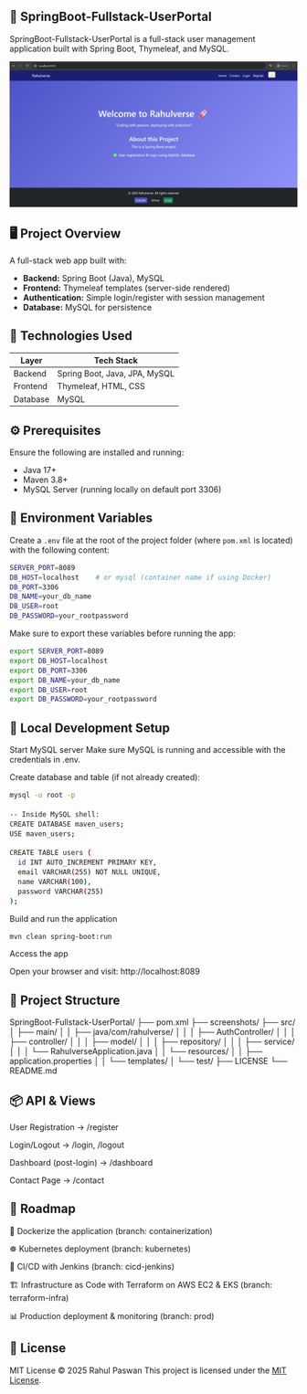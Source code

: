 ## 🚀 SpringBoot-Fullstack-UserPortal

SpringBoot-Fullstack-UserPortal is a full-stack user management application built with Spring Boot, Thymeleaf, and MySQL.

![output](screenshots/maven-home-page.png)

## 🖥️ Project Overview

A full-stack web app built with:

- **Backend:** Spring Boot (Java), MySQL
- **Frontend:** Thymeleaf templates (server-side rendered)
- **Authentication:** Simple login/register with session management
- **Database:** MySQL for persistence

## 🧰 Technologies Used

| Layer    | Tech Stack                    |
| -------- | ----------------------------- |
| Backend  | Spring Boot, Java, JPA, MySQL |
| Frontend | Thymeleaf, HTML, CSS          |
| Database | MySQL                         |

## ⚙️ Prerequisites

Ensure the following are installed and running:

- Java 17+
- Maven 3.8+
- MySQL Server (running locally on default port 3306)

## 🔐 Environment Variables

Create a `.env` file at the root of the project folder (where `pom.xml` is located) with the following content:

```bash
SERVER_PORT=8089
DB_HOST=localhost    # or mysql (container name if using Docker)
DB_PORT=3306
DB_NAME=your_db_name
DB_USER=root
DB_PASSWORD=your_rootpassword
```

Make sure to export these variables before running the app:
```bash
export SERVER_PORT=8089
export DB_HOST=localhost
export DB_PORT=3306
export DB_NAME=your_db_name
export DB_USER=root
export DB_PASSWORD=your_rootpassword
```

## 🏁 Local Development Setup

Start MySQL server
Make sure MySQL is running and accessible with the credentials in .env.

Create database and table (if not already created):
```bash
mysql -u root -p

-- Inside MySQL shell:
CREATE DATABASE maven_users;
USE maven_users;

CREATE TABLE users (
  id INT AUTO_INCREMENT PRIMARY KEY,
  email VARCHAR(255) NOT NULL UNIQUE,
  name VARCHAR(100),
  password VARCHAR(255)
);
```

Build and run the application
```bash
mvn clean spring-boot:run
```

Access the app

Open your browser and visit:
http://localhost:8089

## 📁 Project Structure
SpringBoot-Fullstack-UserPortal/
├── pom.xml
├── screenshots/
├── src/
│   ├── main/
│   │   ├── java/com/rahulverse/
│   │   │   ├── AuthController/
│   │   │   ├── controller/
│   │   │   ├── model/
│   │   │   ├── repository/
│   │   │   ├── service/
│   │   │   └── RahulverseApplication.java
│   │   └── resources/
│   │       ├── application.properties
│   │       └── templates/
│   └── test/
├── LICENSE
└── README.md



## 📦 API & Views

User Registration → /register

Login/Logout → /login, /logout

Dashboard (post-login) → /dashboard

Contact Page → /contact

## 🔮 Roadmap

🐳 Dockerize the application (branch: containerization)

☸️ Kubernetes deployment (branch: kubernetes)

🔄 CI/CD with Jenkins (branch: cicd-jenkins)

🏗️ Infrastructure as Code with Terraform on AWS EC2 & EKS (branch: terraform-infra)

📊 Production deployment & monitoring (branch: prod)


## 📝 License

MIT License © 2025 Rahul Paswan
This project is licensed under the [MIT License](./LICENSE).
